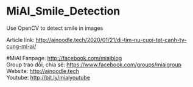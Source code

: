# MiAI_Smile_Detection
Use OpenCV to detect smile in images

Article link: http://ainoodle.tech/2020/01/21/di-tim-nu-cuoi-tet-canh-ty-cung-mi-ai/

#MìAI 
Fanpage: http://facebook.com/miaiblog<br>
Group trao đổi, chia sẻ: https://www.facebook.com/groups/miaigroup<br>
Website: http://ainoodle.tech<br>
Youtube: http://bit.ly/miaiyoutube<br>

